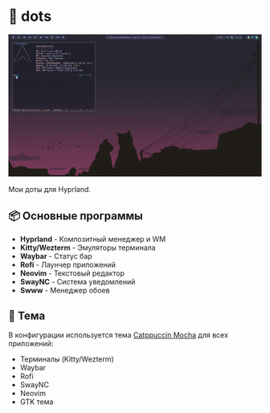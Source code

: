 # 🚀 dots

![Скриншот рабочего стола](assets/screenshot.png)

Мои доты для Hyprland.

## 📦 Основные программы

- **Hyprland** - Композитный менеджер и WM
- **Kitty/Wezterm** - Эмуляторы терминала
- **Waybar** - Статус бар
- **Rofi** - Лаунчер приложений
- **Neovim** - Текстовый редактор
- **SwayNC** - Система уведомлений
- **Swww** - Менеджер обоев

## 🎨 Тема

В конфигурации используется тема [Catppuccin Mocha](https://github.com/catppuccin/catppuccin) для всех приложений:

- Терминалы (Kitty/Wezterm)
- Waybar
- Rofi
- SwayNC
- Neovim
- GTK тема
